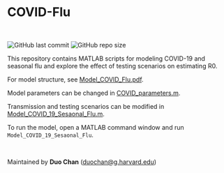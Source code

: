 # COVID-Flu

<br>

![GitHub last commit](https://img.shields.io/github/last-commit/COVID-Weather/COVID-Flu)
![GitHub repo size](https://img.shields.io/github/repo-size/COVID-Weather/COVID-Flu)

This repository contains MATLAB scripts for modeling COVID-19 and seasonal flu and explore the effect of testing scenarios on estimating R0.

For model structure, see [Model_COVID_Flu.pdf](Model_COVID_Flu.pdf).

Model parameters can be changed in [COVID_parameters.m](COVID_parameters.m).

Transmission and testing scenarios can be modified in [Model_COVID_19_Sesaonal_Flu.m](Model_COVID_19_Sesaonal_Flu.m).

To run the model, open a MATLAB command window and run ```Model_COVID_19_Sesaonal_Flu```.

<br>

Maintained by __Duo Chan__ (duochan@g.harvard.edu)
